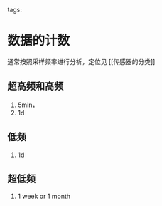 tags: 

# 数据的计数

通常按照采样频率进行分析，定位见 [[传感器的分类]]

## 超高频和高频
1. 5min，
2. 1d

## 低频
1. 1d

## 超低频
1. 1 week or 1 month